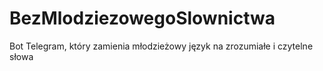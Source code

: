 # BezMlodziezowegoSlownictwa
Bot Telegram, który zamienia młodzieżowy język na zrozumiałe i czytelne słowa
